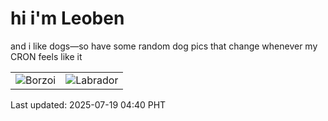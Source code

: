 # hi i'm Leoben

and i like dogs—so have some random dog pics that change whenever my CRON feels like it

|  |  |
|--------|----------|
| ![Borzoi](https://random-dog-vercel.vercel.app/api/random-borzoi?v=1752871215) | ![Labrador](https://random-dog-vercel.vercel.app/api/random-labrador?v=1752871215) |

Last updated: 2025-07-19 04:40 PHT
